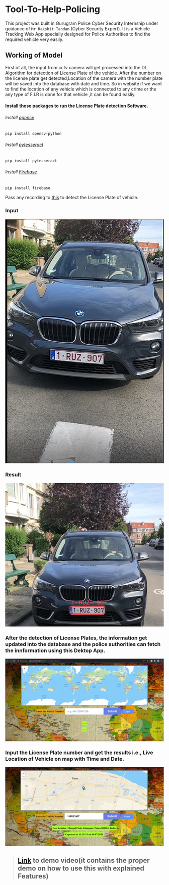 # Tool-To-Help-Policing
This project was built in Gurugram Police Cyber Security Internship under guidance of `Mr Rakshit Tandan` (Cyber Security Expert). It is a Vehicle Tracking Web App specially designed for Police Authorities to find the required vehicle very easily.
## Working of Model
First of all, the input from cctv camera will get processed into the DL Algorithm for detection of License Plate of the vehicle. After the number on the license plate get detected,Location of the camera with the number plate will be saved into the database with date and time. So in website if we want to find the location of any vehicle which is connected to any crime or the any type of F.I.R is done for that vehicle ,it can be found easliy.
#### Install these packages to run the License Plate detection Software.
###### Install [opencv](https://pypi.org/project/opencv-python/)
`pip install opencv-python`

###### Install [pytesseract](https://pypi.org/project/pytesseract/)
`pip install pytesseract`

###### Install [Firebase](https://pypi.org/project/firebase/)
`pip install firebase`

Pass any recording to [this](https://github.com/Ruchikamodgil/Tool-to-help-policing/blob/master/Vehicle%20License%20Plate%20Detection.ipynb) to detect the License Plate of vehicle.

### Input
![img](https://github.com/Ruchikamodgil/Tool-to-help-policing/blob/master/input.png)
### Result
![img](https://github.com/Ruchikamodgil/Tool-to-help-policing/blob/master/result.png)

### After the detection of License Plates, the information get updated into the database and the police authorities can fetch the innformation using this Dektop App.
![img](https://github.com/Ruchikamodgil/Tool-to-help-policing/blob/master/web%20page.png)


### Input the License Plate number and get the results i.e., Live Location of Vehicle on map with Time and Date.
![img](https://github.com/Ruchikamodgil/Tool-to-help-policing/blob/master/web%20results.png)


> ## [Link](https://drive.google.com/file/d/1HKoMZYo1Nr1DIwAz_hGTtDlGtpqxFk75/view?usp=sharing) to demo video(it contains the proper demo on how to use this with explained Features)
